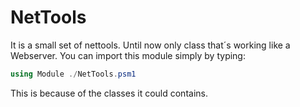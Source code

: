 # NetTools

It is a small set of nettools. Until now only class that´s working like a Webserver. You can import this module simply by typing:

```powershell
using Module ./NetTools.psm1
```

This is because of the classes it could contains.


